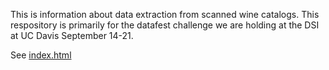 This is information about data extraction from scanned wine catalogs.
This respository is primarily for the datafest challenge we are holding
at the DSI at UC Davis September 14-21.

See [index.html](index.html)
